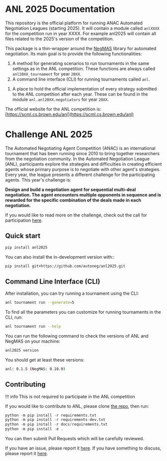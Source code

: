 # ANL 2025 Documentation

This repository is the official platform for running ANAC Automated Negotiation Leagues (starting 2025). It will contain a module
called `anlXXXX` for the competition run in year XXXX. For example anl2025 will contain all files related to the
2025's version of the competition.

This package is a thin-wrapper around the [NegMAS](https://negmas.readthedocs.io) library for automated negotiation. Its main goal is to provide the following functionalities:

1. A method for generating scenarios to run tournaments in the same settings as in the ANL competition. These functions are always called `anl20XX_tournament` for year `20XX`.
1. A command line interface (CLI) for running tournaments called `anl`.
<!-- 1. A visualizer for inspecting tournament results and negotiations in details called `anlv`. -->
1. A place to hold the official implementation of every strategy submitted to the ANL competition after each year. These can be found in the module `anl.anl20XX.negotiators` for year `20XX`.

The official website for the ANL competition is: [https://scml.cs.brown.edu/anl](https://scml.cs.brown.edu/anl)

# Challenge ANL 2025
The Automated Negotiating Agent Competition (ANAC) is an international tournament that has been running since 2010 to bring together researchers from the negotiation community. In the Automated Negotiation League (ANL), participants explore the strategies and difficulties in creating efficient agents whose primary purpose is to negotiate with other agent's strategies. Every year, the league presents a different challenge for the participating agents. This year's challenge is:

**Design and build a negotiation agent for sequential multi-deal negotiation. The agent encounters multiple opponents in sequence and is rewarded for the specific combination of the deals made in each negotiation.**

If you would like to read more on the challenge, check out the call for participation [here](https://drive.google.com/drive/folders/1xc5qt7XlZQQv6q1NVnu2vP6Ou-YOQUms?usp=drive_link). 

## Quick start

```bash
pip install anl2025
```

You can also install the in-development version with::

```bash
pip install git+https://github.com/autoneg/anl2025.git
```

## Command Line Interface (CLI)

After installation, you can try running a tournament using the CLI:

```bash
anl tournament run --generate=5
```

To find all the parameters you can customize for running tournaments in the CLI, run:

```bash
anl tournament run --help
```

You can run the following command to check the versions of ANL and NegMAS on your machine:

```bash
anl2025 version
```

You should get at least these versions:

```bash
anl: 0.1.5 (NegMAS: 0.10.9)
```


## Contributing

!!! info
This is not required to participate in the ANL competition

If you would like to contribute to ANL, please clone [the repo](https://github.com/autoneg/anl2025), then run:

```python
python -m pip install -r requirements.txt
python -m pip install -r requirements-dev.txt
python -m pip install -r docs/requirements.txt
python -m pip install -e .
```

You can then submit Pull Requests which will be carefully reviewed.

If you have an issue, please report it [here](https://github.com/autoneg/anl2025/issues).
If you have something to discuss, please report it [here](https://github.com/autoneg/anl2025/discussions).

